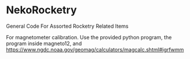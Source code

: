# NekoRocketry
General Code For Assorted Rocketry Related Items

For magnetometer calibration. Use the provided python program, the program inside magneto12, and https://www.ngdc.noaa.gov/geomag/calculators/magcalc.shtml#igrfwmm